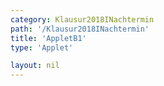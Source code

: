 ```yaml
---
category: Klausur2018INachtermin
path: '/Klausur2018INachtermin'
title: 'AppletB1'
type: 'Applet'

layout: nil
---
```

<link type="text/css" href="https://cdnjs.cloudflare.com/ajax/libs/jsxgraph/0.99.6/jsxgraph.css"><link rel="stylesheet" type="text/css" href="//cdnjs.cloudflare.com/ajax/libs/jsxgraph/0.99.7/jsxgraph.css" />
<div id="1e7c46d7-9bfe-4760-98ec-967a085ad2c4" class="jxgbox" style="width:500px; height:500px">
<script type="text/javascript">
    (function() {
	var board = JXG.JSXGraph.initBoard('1e7c46d7-9bfe-4760-98ec-967a085ad2c4', {
                boundingbox: [-15, 15, 15, -15],
                axis: true
                
            });
	var f = x=> 0.12*JXG.Math.pow(0.5,x-3)-3;
var pf = board.create('functiongraph', [f], {strokecolor:'black', strokeWidth:3})
var f2 = x=> 0.6*JXG.Math.pow(0.5,x)+2;
var pf2 = board.create('functiongraph', [f2], {strokecolor:'black', strokeWidth:3})


var A = board.create('glider', [pf], {color:'orange'});
var D = board.create('point', [function(){return A.X()+1}, function(){return 0.6*JXG.Math.pow(0.5,A.X()+1)+2}], {color:'green', name:'D'})
var B = board.create('point', [function(){return A.X()+3}, function(){return A.Y()-1}])
var C = board.create('point', [function(){return D.X()+3}, function(){return D.Y()-1}])

var AB = board.create('line', [A,B], {straightFirst:false, straightLast:false});
var CB = board.create('line', [C,B], {straightFirst:false, straightLast:false});
var AD = board.create('line', [A,D], {straightFirst:false, straightLast:false});
var CD = board.create('line', [C,D], {straightFirst:false, straightLast:false});


board.create('text', [4,5,function(){return 'FE ='+Math.round(100*(-1.98*JXG.Math.pow(0.5,A.X())+16))/100}], {fontsize: 18, fixed:true})
board.create('text', [1,10,'M I 2018 NT B 1'], {fontsize: 18, fixed:true});
})()
  </script>
  </div>
